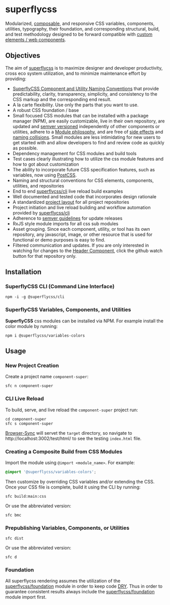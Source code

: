 # superflycss

Modularized, [composable](https://en.wikipedia.org/wiki/Composability#System_Design), and responsive CSS variables, components, utilities, typography, their foundation, and corresponding structural, build, and test methodology designed to be forward compatible with [custom elements / web components](https://developers.google.com/web/fundamentals/getting-started/primers/customelements).

## Objectives

The aim of [superflycss](https://github.com/superflycss/superflycss) is to maximize designer and developer productivity, cross eco system utilization, and to minimize maintenance effort by providing:
- [SuperflyCSS Component and Utility Naming Conventions](https://github.com/superflycss/superflycss/blob/master/naming-conventions.md) that provide predictability, clarity, transparency, simplicity, and consistency to the CSS markup and the corresponding end result.  
- A la carte flexibility.  Use only the parts that you want to use.
- A robust CSS foundation / base
- Small focused CSS modules that can be installed with a package manager (NPM), are easily customizable, live in their own repository, are updated and [semver versioned](https://semver.org/) independently of other components or utilities, adhere to a [Module philosophy](https://github.com/substack/browserify-handbook#module-philosophy), and are free of [side effects](https://philipwalton.com/articles/side-effects-in-css/) and [naming collisions](https://philipwalton.com/articles/side-effects-in-css/).  Small modules are less intimidating for new users to get started with and allow developers to find and review code as quickly as possible.
- Dependency management for CSS modules and build tools
- Test cases clearly illustrating how to utilize the css module features and how to got about customization
- The ability to incorporate future CSS specification features, such as variables, now using [PostCSS](https://github.com/postcss/postcss).
- Naming and structural conventions for CSS elements, components, utilities, and repositories
- End to end [superflycss/cli](https://github.com/superflycss/cli) live reload build examples
- Well documented and tested code that incorporates design rationale
- A standardized [project layout](https://github.com/superflycss/pli) for all project repositories
- Project initiation and live reload building and workflow automation provided by [superflycss/cli](https://github.com/superflycss/cli) 
- Adherence to [semver guidelines](http://semver.org/) for update releases
- RxJS style module imports for all css sub modules
- Asset grouping.  Since each component, utility, or tool has its own repository, any javascript, image, or other resource that is used for functional or demo purposes is easy to find. 
- Filtered communication and updates.  If you are only interested in watching for changes to the [Header Component](https://github.com/superflycss/component-header), click the github watch button for that repository only.

## Installation

### SuperflyCSS CLI (Command Line Interface)

```console
npm -i -g @superflycss/cli
```
### SuperflyCSS Variables, Components, and Utilities

**SuperflyCSS** css modules can be installed via NPM.  For example install the color module by running:

```console
npm i @superflycss/variables-colors
```  
## Usage 

### New Project Creation

Create a project name `component-super`:

```console
sfc n component-super
```  

### CLI Live Reload

To build, serve, and live reload the `component-super` project run:

```console
cd component-super
sfc s component-super
```
[Browser-Sync](https://browsersync.io/) will servet the `target` directory, so navigate to http://localhost:3002/test/html/ to see the testing `index.html` file.

### Creating a Composite Build from CSS Modules

Import the module using `@import <module_name>`.  For example:
```css
@import '@superflycss/variables-colors';
```

Then customize by overriding CSS variables and/or extending the CSS.  Once your CSS file is complete, build it using the CLI by running:

```console
sfc build:main:css
```  

Or use the abbreviated version:

```console
sfc bmc
```

### Prepublishing Variables, Components, or Utilities

```console
sfc dist
```  

Or use the abbreviated version:
```console
sfc d
```


### Foundation

All superflycss rendering assumes the utilization of the [superflycss/foundation](https://github.com/superflycss/foundation) module in order to keep code [DRY](https://en.wikipedia.org/wiki/Don't_repeat_yourself).  Thus in order to guarantee consistent results always include the [superflycss/foundation](https://github.com/superflycss/foundation) module import first.
